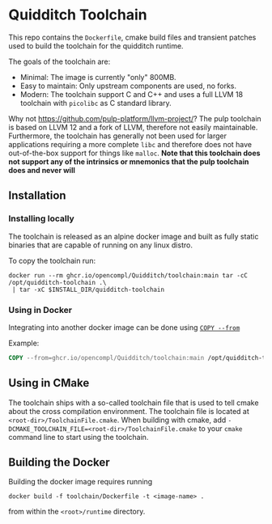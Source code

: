 # Quidditch Toolchain

This repo contains the `Dockerfile`, cmake build files and transient patches used to build the toolchain for the
quidditch runtime.

The goals of the toolchain are:

* Minimal: The image is currently "only" 800MB.
* Easy to maintain: Only upstream components are used, no forks.
* Modern: The toolchain support C and C++ and uses a full LLVM 18 toolchain with `picolibc` as C standard library.

Why not https://github.com/pulp-platform/llvm-project/?
The pulp toolchain is based on LLVM 12 and a fork of LLVM, therefore not easily maintainable.
Furthermore, the toolchain has generally not been used for larger applications requiring a more complete `libc` and
therefore does not have out-of-the-box support for things like `malloc`.
**Note that this toolchain does not support any of the intrinsics or mnemonics that the pulp toolchain does and never
will**

## Installation

### Installing locally

The toolchain is released as an alpine docker image and built as fully static binaries that are capable of running on
any linux distro.

To copy the toolchain run:

```shell
docker run --rm ghcr.io/opencompl/Quidditch/toolchain:main tar -cC /opt/quidditch-toolchain .\
 | tar -xC $INSTALL_DIR/quidditch-toolchain
```

### Using in Docker

Integrating into another docker image can be done
using [`COPY --from`](https://docs.docker.com/reference/dockerfile/#copy---from)

Example:

```dockerfile
COPY --from=ghcr.io/opencompl/Quidditch/toolchain:main /opt/quidditch-toolchain $INSTALL_DIR/quidditch-toolchain
```

## Using in CMake

The toolchain ships with a so-called toolchain file that is used to tell cmake about the cross compilation
environment.
The toolchain file is located at `<root-dir>/ToolchainFile.cmake`.
When building with cmake, add `-DCMAKE_TOOLCHAIN_FILE=<root-dir>/ToolchainFile.cmake` to your `cmake` command line to
start using the toolchain.

## Building the Docker

Building the docker image requires running

```shell
docker build -f toolchain/Dockerfile -t <image-name> .
```

from within the `<root>/runtime` directory.
